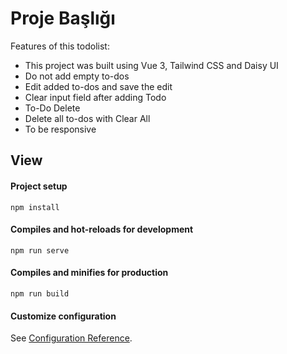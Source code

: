 # Proje Başlığı

Features of this todolist:
* This project was built using Vue 3, Tailwind CSS and Daisy UI
* Do not add empty to-dos
* Edit added to-dos and save the edit
* Clear input field after adding Todo
* To-Do Delete
* Delete all to-dos with Clear All
* To be responsive


## View



#### Project setup
```
npm install
```

#### Compiles and hot-reloads for development
```
npm run serve
```

#### Compiles and minifies for production
```
npm run build
```

#### Customize configuration
See [Configuration Reference](https://cli.vuejs.org/config/).

